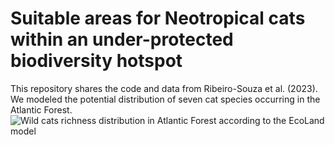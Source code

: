 # Suitable areas for Neotropical cats within an under-protected biodiversity hotspot
This repository shares the code and data from Ribeiro-Souza et al. (2023). We modeled the potential distribution of seven cat species occurring in the Atlantic Forest.
![Wild cats richness distribution in Atlantic Forest according to the EcoLand model](https://user-images.githubusercontent.com/65490803/226073033-efe45590-8965-4f4a-9a5b-77628bad255e.png)
